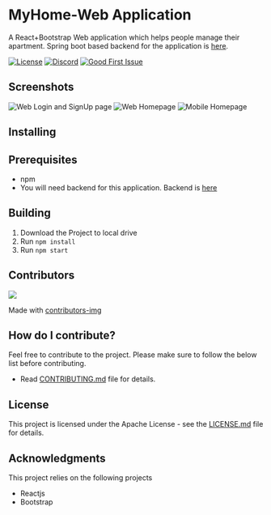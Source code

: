 # MyHome-Web Application

A React+Bootstrap Web application which helps people manage their apartment. Spring boot based backend for the application is [here](https://github.com/jmprathab/MyHome).

[![License](https://img.shields.io/badge/License-Apache%202.0-blue.svg)](https://www.apache.org/licenses/LICENSE-2.0)
[![Discord](https://img.shields.io/discord/731769161361129523?label=discord)](https://discord.gg/CngACKh)
[![Good First Issue](https://img.shields.io/github/issues-raw/jmprathab/MyHome-Web/good%20first%20issue?label=beginner%20friendly%20issues)](https://github.com/jmprathab/MyHome-Web/issues?q=is%3Aopen+is%3Aissue+label%3A%22good+first+issue%22+label%3Aup-for-grabs)

## Screenshots

![Web Login and SignUp page](./assets/screens/WebLoginAndSignUp.png)
![Web Homepage](./assets/screens/WebHomepage.png)
![Mobile Homepage](./assets/screens/MobileHomepage.png)

## Installing

## Prerequisites

- npm
- You will need backend for this application. Backend is [here](https://github.com/jmprathab/MyHome)

## Building

1. Download the Project to local drive
2. Run `npm install`
3. Run `npm start`

## Contributors

<a href="https://github.com/jmprathab/MyHome-Web/graphs/contributors">
  <img src="https://contributors-img.firebaseapp.com/image?repo=jmprathab/MyHome-Web" />
</a>

Made with [contributors-img](https://contributors-img.firebaseapp.com)

## How do I contribute?

Feel free to contribute to the project. Please make sure to follow the below list before contributing.

- Read [CONTRIBUTING.md](CONTRIBUTING.md) file for details.

## License

This project is licensed under the Apache License - see the [LICENSE.md](LICENSE.md) file for details.

## Acknowledgments

This project relies on the following projects

- Reactjs
- Bootstrap
